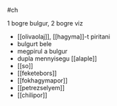 #ch

1 bogre bulgur, 2 bogre viz

- [[olivaolaj]], [[hagyma]]-t piritani
- bulgurt bele
- megpirul a bulgur
- dupla mennyisegu [[alaple]]
- [[so]]
- [[feketebors]]
- [[fokhagymapor]]
- [[petrezselyem]]
- [[chilipor]]